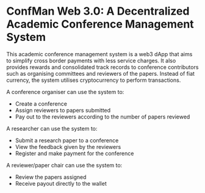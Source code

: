 # ConfMan Web 3.0: A Decentralized Academic Conference Management System

This academic conference management system is a web3 dApp that aims to simplify cross border payments with less service charges. It also provides rewards and consolidated track records to conference contributors such as organising committees and reviewers of the papers. Instead of fiat currency, the system utilises cryptocurrency to perform transactions. 

A conference organiser can use the system to:
- Create a conference
- Assign reviewers to papers submitted
- Pay out to the reviewers according to the number of papers reviewed

A researcher can use the system to:
- Submit a research paper to a conference
- View the feedback given by the reviewers
- Register and make payment for the conference

A reviewer/paper chair can use the system to:
- Review the papers assigned
- Receive payout directly to the wallet
